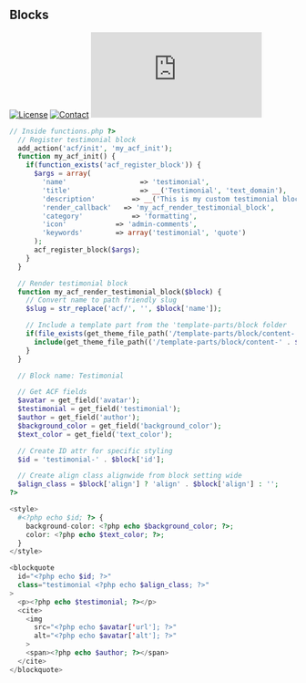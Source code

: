 ## Blocks
[![License](https://img.shields.io/github/license/dedewiweka/snippets?color=brightgreen)](https://github.com/dedewiweka/snippets/blob/main/LICENSE) [![Contact](https://img.shields.io/badge/contact-Dede%20Wiweka-orange)](https://dede.wiweka.com/development) ![File size](https://img.shields.io/github/size/dedewiweka/snippets/ACF/blocks.md) 
```php
// Inside functions.php ?>
  // Register testimonial block
  add_action('acf/init', 'my_acf_init');
  function my_acf_init() {
    if(function_exists('acf_register_block')) {
      $args = array(
        'name'				    => 'testimonial',
        'title'				    => __('Testimonial', 'text_domain'),
        'description'		  => __('This is my custom testimonial block', 'text_domain'),
        'render_callback'	=> 'my_acf_render_testimonial_block',
        'category'			  => 'formatting',
        'icon'            => 'admin-comments',
        'keywords'        => array('testimonial', 'quote')
      );
      acf_register_block($args);
    }
  }

  // Render testimonial block
  function my_acf_render_testimonial_block($block) {
    // Convert name to path friendly slug
    $slug = str_replace('acf/', '', $block['name']);

    // Include a template part from the 'template-parts/block folder
    if(file_exists(get_theme_file_path('/template-parts/block/content-' . $slug . '.php'))) {
      include(get_theme_file_path(('/template-parts/block/content-' . $slug . '.php')));
    }
  }

  // Block name: Testimonial

  // Get ACF fields
  $avatar = get_field('avatar');
  $testimonial = get_field('testimonial');
  $author = get_field('author');
  $background_color = get_field('background_color');
  $text_color = get_field('text_color');

  // Create ID attr for specific styling
  $id = 'testimonial-' . $block['id'];

  // Create align class alignwide from block setting wide
  $align_class = $block['align'] ? 'align' . $block['align'] : '';
?>

<style>
  #<?php echo $id; ?> {
    background-color: <?php echo $background_color; ?>;
    color: <?php echo $text_color; ?>;
  }
</style>

<blockquote 
  id="<?php echo $id; ?>"
  class="testimonial <?php echo $align_class; ?>"
>
  <p><?php echo $testimonial; ?></p>
  <cite>
    <img 
      src="<?php echo $avatar['url']; ?>" 
      alt="<?php echo $avatar['alt']; ?>"
    >
    <span><?php echo $author; ?></span>
  </cite>
</blockquote>
```